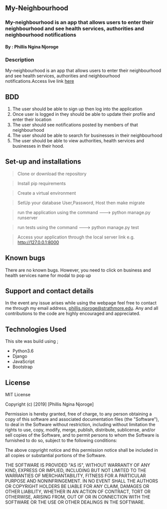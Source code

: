 ## My-Neighbourhood
### My-neighbourhood is an app that allows users to enter their neighbourhood and see health services, authorities and neighbourhood notifications

#### By : Phillis Ngina Njoroge

### Description
My-neighbourhood is an app that allows users to enter their neighbourhood and see health services, authorities and neighbourhood notifications.Access live link [here](https://myhood101.herokuapp.com/)

## BDD

1. The user should be able to sign up then log into the application
2. Once user is logged in they should be able to update their profile and enter their location
3. The user should see notifications posted by members of that neighbourhood
4. The user should be able to search for businesses in their neighbourhood
5. The user should be able to view authorities, health services and businesses in their hood.



## Set-up and installations
> Clone or download the repository

>  Install pip requirements

> Create a virtual environment

> SetUp your database User,Password, Host then make migrate

> run the application using the command ---> python manage.py runserver

> run tests using the command ---> python manage.py test

> Access your application through the local     server link e.g. http://127.0.0.1:8000


## Known bugs
There are no known bugs. However, you need to click on business and health services name for modal to pop up

## Support and contact details
In the event any issue arises while using the webpage feel free to contact me through my email address, phillis.njoroge@strathmore.edu. Any and all contributions to the code are highly encouraged and appreciated.

## Technologies Used
This site was build using ;

* Python3.6
* Django
* JavaScript 
* Bootstrap

## License
MIT License

Copyright (c) [2019] [Phillis Ngina Njoroge]

Permission is hereby granted, free of charge, to any person obtaining a copy of this software and associated documentation files (the "Software"), to deal in the Software without restriction, including without limitation the rights to use, copy, modify, merge, publish, distribute, sublicense, and/or sell copies of the Software, and to permit persons to whom the Software is furnished to do so, subject to the following conditions:

The above copyright notice and this permission notice shall be included in all copies or substantial portions of the Software.

THE SOFTWARE IS PROVIDED "AS IS", WITHOUT WARRANTY OF ANY KIND, EXPRESS OR IMPLIED, INCLUDING BUT NOT LIMITED TO THE WARRANTIES OF MERCHANTABILITY, FITNESS FOR A PARTICULAR PURPOSE AND NONINFRINGEMENT. IN NO EVENT SHALL THE AUTHORS OR COPYRIGHT HOLDERS BE LIABLE FOR ANY CLAIM, DAMAGES OR OTHER LIABILITY, WHETHER IN AN ACTION OF CONTRACT, TORT OR OTHERWISE, ARISING FROM, OUT OF OR IN CONNECTION WITH THE SOFTWARE OR THE USE OR OTHER DEALINGS IN THE SOFTWARE.
